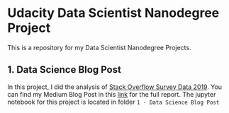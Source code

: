 # Udacity Data Scientist Nanodegree Project

This is a repository for my Data Scientist Nanodegree Projects.

## 1. Data Science Blog Post
In this project, I did the analysis of [Stack Overflow Survey Data 2019](https://insights.stackoverflow.com/survey). You can find my Medium Blog Post in this [link](https://medium.com/@dzakyputra/the-best-countries-for-developers-to-work-in-ec162887f82f?source=friends_link&sk=bab44fcb676ff5ca50a46a65af263690) for the full report. The jupyter notebook for this project is located in folder `1 - Data Science Blog Post`
